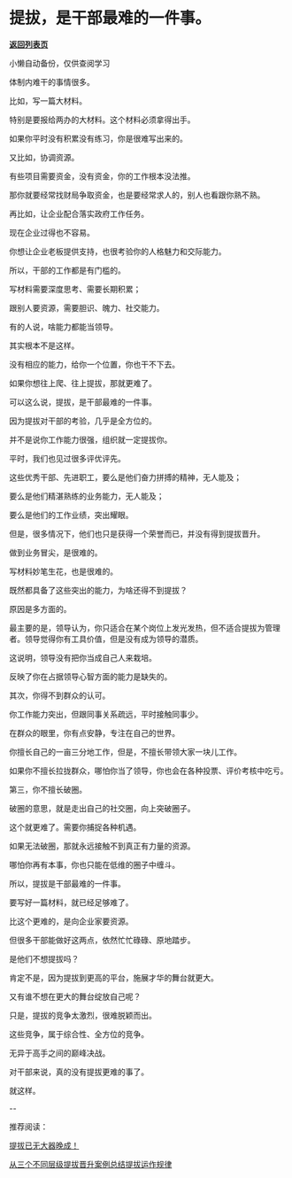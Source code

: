 # 提拔，是干部最难的一件事。

[**返回列表页**](/gzh/费曼的小茶馆)

小懒自动备份，仅供查阅学习

体制内难干的事情很多。

比如，写一篇大材料。  

特别是要报给两办的大材料。这个材料必须拿得出手。

如果你平时没有积累没有练习，你是很难写出来的。

又比如，协调资源。  

有些项目需要资金，没有资金，你的工作根本没法推。

那你就要经常找财局争取资金，也是要经常求人的，别人也看跟你熟不熟。  

再比如，让企业配合落实政府工作任务。  

现在企业过得也不容易。

你想让企业老板提供支持，也很考验你的人格魅力和交际能力。

所以，干部的工作都是有门槛的。

写材料需要深度思考、需要长期积累；  

跟别人要资源，需要胆识、魄力、社交能力。

有的人说，啥能力都能当领导。  

其实根本不是这样。

没有相应的能力，给你一个位置，你也干不下去。

如果你想往上爬、往上提拔，那就更难了。  

可以这么说，提拔，是干部最难的一件事。  

因为提拔对干部的考验，几乎是全方位的。  

并不是说你工作能力很强，组织就一定提拔你。  

平时，我们也见过很多评优评先。

这些优秀干部、先进职工，要么是他们奋力拼搏的精神，无人能及；

要么是他们精湛熟练的业务能力，无人能及；  

要么是他们的工作业绩，突出耀眼。  

但是，很多情况下，他们也只是获得一个荣誉而已，并没有得到提拔晋升。

做到业务冒尖，是很难的。

写材料妙笔生花，也是很难的。

既然都具备了这些突出的能力，为啥还得不到提拔？  

原因是多方面的。  

最主要的是，领导认为，你只适合在某个岗位上发光发热，但不适合提拔为管理者。领导觉得你有工具价值，但是没有成为领导的潜质。

这说明，领导没有把你当成自己人来栽培。

反映了你在占据领导心智方面的能力是缺失的。  

其次，你得不到群众的认可。  

你工作能力突出，但跟同事关系疏远，平时接触同事少。  

在群众的眼里，你有点安静，专注在自己的世界。

你擅长自己的一亩三分地工作，但是，不擅长带领大家一块儿工作。  

如果你不擅长拉拢群众，哪怕你当了领导，你也会在各种投票、评价考核中吃亏。  

第三，你不擅长破圈。  

破圈的意思，就是走出自己的社交圈，向上突破圈子。  

这个就更难了。需要你捕捉各种机遇。

如果无法破圈，那就永远接触不到真正有力量的资源。

哪怕你再有本事，你也只能在低维的圈子中缠斗。  

所以，提拔是干部最难的一件事。  

要写好一篇材料，就已经足够难了。  

比这个更难的，是向企业家要资源。

但很多干部能做好这两点，依然忙忙碌碌、原地踏步。  

是他们不想提拔吗？  

肯定不是，因为提拔到更高的平台，施展才华的舞台就更大。

又有谁不想在更大的舞台绽放自己呢？

只是，提拔的竞争太激烈，很难脱颖而出。

这些竞争，属于综合性、全方位的竞争。  

无异于高手之间的巅峰决战。  

对干部来说，真的没有提拔更难的事了。

就这样。

\--  

推荐阅读：  

[提拔已无大器晚成！](https://mp.weixin.qq.com/s?__biz=Mzk0MzcyOTA5Ng==&mid=2247488700&idx=1&sn=56382ad8d9aadc31159b4e6addaed6f6&scene=21#wechat_redirect)  

[从三个不同层级提拔晋升案例总结提拔运作规律](https://mp.weixin.qq.com/s?__biz=Mzk0MzcyOTA5Ng==&mid=2247488674&idx=2&sn=33fa62d22f73cc77537a71949b30f6b1&scene=21#wechat_redirect)

